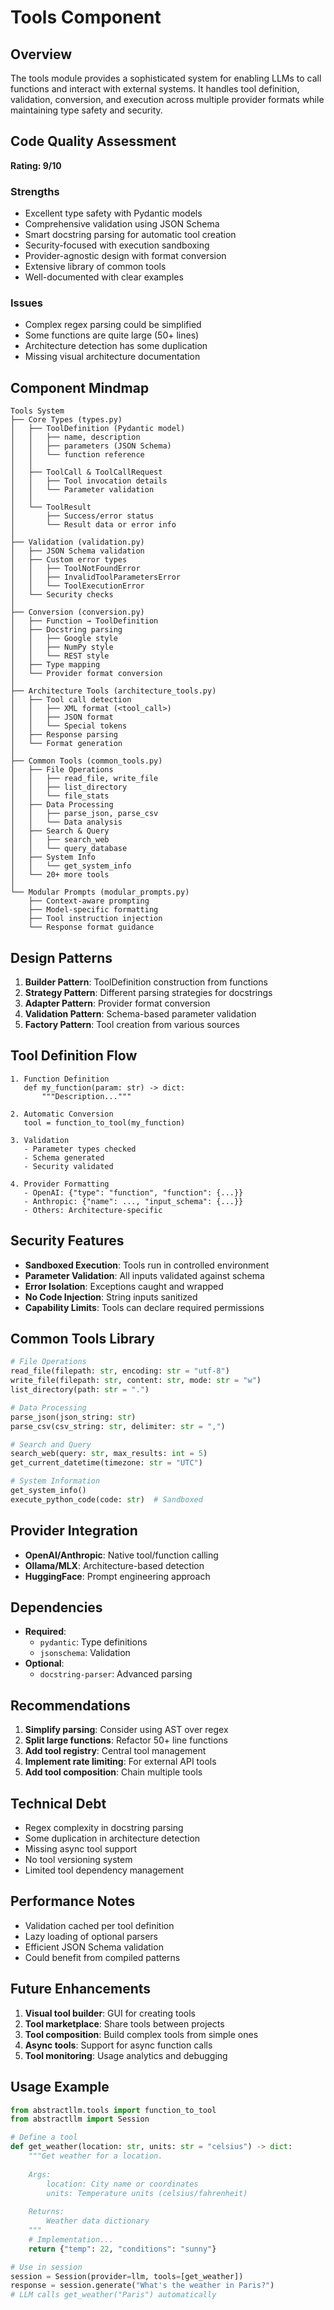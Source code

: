 # Tools Component

## Overview
The tools module provides a sophisticated system for enabling LLMs to call functions and interact with external systems. It handles tool definition, validation, conversion, and execution across multiple provider formats while maintaining type safety and security.

## Code Quality Assessment
**Rating: 9/10**

### Strengths
- Excellent type safety with Pydantic models
- Comprehensive validation using JSON Schema
- Smart docstring parsing for automatic tool creation
- Security-focused with execution sandboxing
- Provider-agnostic design with format conversion
- Extensive library of common tools
- Well-documented with clear examples

### Issues
- Complex regex parsing could be simplified
- Some functions are quite large (50+ lines)
- Architecture detection has some duplication
- Missing visual architecture documentation

## Component Mindmap
```
Tools System
├── Core Types (types.py)
│   ├── ToolDefinition (Pydantic model)
│   │   ├── name, description
│   │   ├── parameters (JSON Schema)
│   │   └── function reference
│   │
│   ├── ToolCall & ToolCallRequest
│   │   ├── Tool invocation details
│   │   └── Parameter validation
│   │
│   └── ToolResult
│       ├── Success/error status
│       └── Result data or error info
│
├── Validation (validation.py)
│   ├── JSON Schema validation
│   ├── Custom error types
│   │   ├── ToolNotFoundError
│   │   ├── InvalidToolParametersError
│   │   └── ToolExecutionError
│   └── Security checks
│
├── Conversion (conversion.py)
│   ├── Function → ToolDefinition
│   ├── Docstring parsing
│   │   ├── Google style
│   │   ├── NumPy style
│   │   └── REST style
│   ├── Type mapping
│   └── Provider format conversion
│
├── Architecture Tools (architecture_tools.py)
│   ├── Tool call detection
│   │   ├── XML format (<tool_call>)
│   │   ├── JSON format
│   │   └── Special tokens
│   ├── Response parsing
│   └── Format generation
│
├── Common Tools (common_tools.py)
│   ├── File Operations
│   │   ├── read_file, write_file
│   │   ├── list_directory
│   │   └── file_stats
│   ├── Data Processing
│   │   ├── parse_json, parse_csv
│   │   └── Data analysis
│   ├── Search & Query
│   │   ├── search_web
│   │   └── query_database
│   ├── System Info
│   │   └── get_system_info
│   └── 20+ more tools
│
└── Modular Prompts (modular_prompts.py)
    ├── Context-aware prompting
    ├── Model-specific formatting
    ├── Tool instruction injection
    └── Response format guidance
```

## Design Patterns
1. **Builder Pattern**: ToolDefinition construction from functions
2. **Strategy Pattern**: Different parsing strategies for docstrings
3. **Adapter Pattern**: Provider format conversion
4. **Validation Pattern**: Schema-based parameter validation
5. **Factory Pattern**: Tool creation from various sources

## Tool Definition Flow
```
1. Function Definition
   def my_function(param: str) -> dict:
       """Description..."""
       
2. Automatic Conversion
   tool = function_to_tool(my_function)
   
3. Validation
   - Parameter types checked
   - Schema generated
   - Security validated
   
4. Provider Formatting
   - OpenAI: {"type": "function", "function": {...}}
   - Anthropic: {"name": ..., "input_schema": {...}}
   - Others: Architecture-specific
```

## Security Features
- **Sandboxed Execution**: Tools run in controlled environment
- **Parameter Validation**: All inputs validated against schema
- **Error Isolation**: Exceptions caught and wrapped
- **No Code Injection**: String inputs sanitized
- **Capability Limits**: Tools can declare required permissions

## Common Tools Library
```python
# File Operations
read_file(filepath: str, encoding: str = "utf-8")
write_file(filepath: str, content: str, mode: str = "w")
list_directory(path: str = ".")

# Data Processing
parse_json(json_string: str)
parse_csv(csv_string: str, delimiter: str = ",")

# Search and Query
search_web(query: str, max_results: int = 5)
get_current_datetime(timezone: str = "UTC")

# System Information
get_system_info()
execute_python_code(code: str)  # Sandboxed
```

## Provider Integration
- **OpenAI/Anthropic**: Native tool/function calling
- **Ollama/MLX**: Architecture-based detection
- **HuggingFace**: Prompt engineering approach

## Dependencies
- **Required**: 
  - `pydantic`: Type definitions
  - `jsonschema`: Validation
- **Optional**:
  - `docstring-parser`: Advanced parsing

## Recommendations
1. **Simplify parsing**: Consider using AST over regex
2. **Split large functions**: Refactor 50+ line functions
3. **Add tool registry**: Central tool management
4. **Implement rate limiting**: For external API tools
5. **Add tool composition**: Chain multiple tools

## Technical Debt
- Regex complexity in docstring parsing
- Some duplication in architecture detection
- Missing async tool support
- No tool versioning system
- Limited tool dependency management

## Performance Notes
- Validation cached per tool definition
- Lazy loading of optional parsers
- Efficient JSON Schema validation
- Could benefit from compiled patterns

## Future Enhancements
1. **Visual tool builder**: GUI for creating tools
2. **Tool marketplace**: Share tools between projects
3. **Tool composition**: Build complex tools from simple ones
4. **Async tools**: Support for async function calls
5. **Tool monitoring**: Usage analytics and debugging

## Usage Example
```python
from abstractllm.tools import function_to_tool
from abstractllm import Session

# Define a tool
def get_weather(location: str, units: str = "celsius") -> dict:
    """Get weather for a location.
    
    Args:
        location: City name or coordinates
        units: Temperature units (celsius/fahrenheit)
        
    Returns:
        Weather data dictionary
    """
    # Implementation...
    return {"temp": 22, "conditions": "sunny"}

# Use in session
session = Session(provider=llm, tools=[get_weather])
response = session.generate("What's the weather in Paris?")
# LLM calls get_weather("Paris") automatically
```